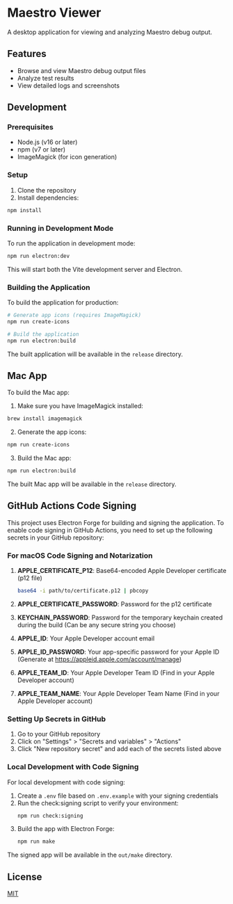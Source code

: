 # Maestro Viewer

A desktop application for viewing and analyzing Maestro debug output.

## Features

- Browse and view Maestro debug output files
- Analyze test results
- View detailed logs and screenshots

## Development

### Prerequisites

- Node.js (v16 or later)
- npm (v7 or later)
- ImageMagick (for icon generation)

### Setup

1. Clone the repository
2. Install dependencies:

```bash
npm install
```

### Running in Development Mode

To run the application in development mode:

```bash
npm run electron:dev
```

This will start both the Vite development server and Electron.

### Building the Application

To build the application for production:

```bash
# Generate app icons (requires ImageMagick)
npm run create-icons

# Build the application
npm run electron:build
```

The built application will be available in the `release` directory.

## Mac App

To build the Mac app:

1. Make sure you have ImageMagick installed:

```bash
brew install imagemagick
```

2. Generate the app icons:

```bash
npm run create-icons
```

3. Build the Mac app:

```bash
npm run electron:build
```

The built Mac app will be available in the `release` directory.

## GitHub Actions Code Signing

This project uses Electron Forge for building and signing the application. To enable code signing in GitHub Actions, you need to set up the following secrets in your GitHub repository:

### For macOS Code Signing and Notarization

1. **APPLE_CERTIFICATE_P12**: Base64-encoded Apple Developer certificate (p12 file)

   ```bash
   base64 -i path/to/certificate.p12 | pbcopy
   ```

2. **APPLE_CERTIFICATE_PASSWORD**: Password for the p12 certificate

3. **KEYCHAIN_PASSWORD**: Password for the temporary keychain created during the build
   (Can be any secure string you choose)

4. **APPLE_ID**: Your Apple Developer account email

5. **APPLE_ID_PASSWORD**: Your app-specific password for your Apple ID
   (Generate at https://appleid.apple.com/account/manage)

6. **APPLE_TEAM_ID**: Your Apple Developer Team ID
   (Find in your Apple Developer account)

7. **APPLE_TEAM_NAME**: Your Apple Developer Team Name
   (Find in your Apple Developer account)

### Setting Up Secrets in GitHub

1. Go to your GitHub repository
2. Click on "Settings" > "Secrets and variables" > "Actions"
3. Click "New repository secret" and add each of the secrets listed above

### Local Development with Code Signing

For local development with code signing:

1. Create a `.env` file based on `.env.example` with your signing credentials
2. Run the check:signing script to verify your environment:
   ```bash
   npm run check:signing
   ```
3. Build the app with Electron Forge:
   ```bash
   npm run make
   ```

The signed app will be available in the `out/make` directory.

## License

[MIT](LICENSE)
